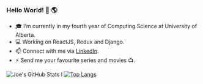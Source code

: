 ### Hello World! 👋 🌎

- 🎓 I’m currently in my fourth year of Computing Science at University of Alberta.
- 💻 Working on ReactJS, Redux and Django.
- 📫 Connect with me via [LinkedIn](https://www.linkedin.com/in/joe-ha/).
- ⚡ Send me your favourite series and movies 📺.

![Joe's GitHub Stats I](https://github-readme-stats.vercel.app/api?username=jha8&show_icons=true&theme=algolia&count_private=true)
[![Top Langs](https://github-readme-stats.vercel.app/api/top-langs/?username=jha8&layout=compact)](https://github.com/anuraghazra/github-readme-stats)
